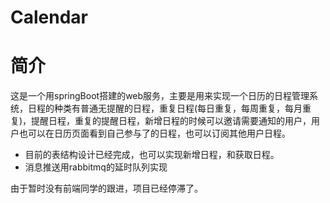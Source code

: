 # Calendar

# 简介
这是一个用springBoot搭建的web服务，主要是用来实现一个日历的日程管理系统，日程的种类有普通无提醒的日程，重复日程(每日重复，每周重复，每月重复)，提醒日程，重复的提醒日程，新增日程的时候可以邀请需要通知的用户，用户也可以在日历页面看到自己参与了的日程，也可以订阅其他用户日程。

- 目前的表结构设计已经完成，也可以实现新增日程，和获取日程。
- 消息推送用rabbitmq的延时队列实现

由于暂时没有前端同学的跟进，项目已经停滞了。
